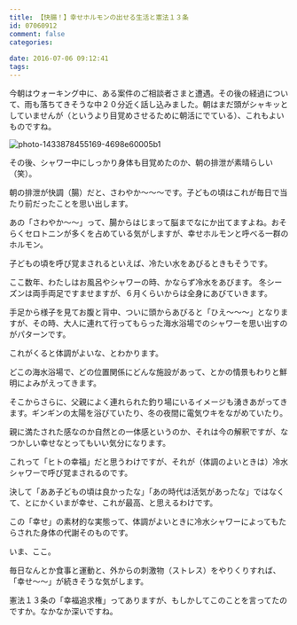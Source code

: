 ```yaml
---
title: 【快腸！】幸せホルモンの出せる生活と憲法１３条
id: 07060912
comment: false
categories:
   
date: 2016-07-06 09:12:41
tags:
---
```


今朝はウォーキング中に、ある案件のご相談者さまと遭遇。その後の経過について、雨も落ちてきそうな中２０分近く話し込みました。朝はまだ頭がシャキッとしていませんが（というより目覚めさせるために朝活にでている）、これもよいものですね。<!--more-->

![photo-1433878455169-4698e60005b1](https://ogasawara.me/wp/wp-content/uploads/2016/07/photo-1433878455169-4698e60005b1-1200x800.jpeg)


その後、シャワー中にしっかり身体も目覚めたのか、朝の排泄が素晴らしい（笑）。

朝の排泄が快調（腸）だと、さわやか〜〜〜です。子どもの頃はこれが毎日で当たり前だったことを思い出します。

あの「さわやか〜〜」って、腸からはじまって脳までなにか出てますよね。おそらくセロトニンが多くを占めている気がしますが、幸せホルモンと呼べる一群のホルモン。

子どもの頃を呼び覚まされるといえば、冷たい水をあびるときもそうです。

ここ数年、わたしはお風呂やシャワーの時、かならず冷水をあびます。
冬シーズンは両手両足ですませますが、６月くらいからは全身にあびていきます。

手足から様子を見てお腹と背中、ついに頭からあびると「ひえ〜〜〜」となりますが、その時、大人に連れて行ってもらった海水浴場でのシャワーを思い出すのがパターンです。

これがくると体調がよいな、とわかります。

どこの海水浴場で、どの位置関係にどんな施設があって、とかの情景もわりと鮮明によみがえってきます。

そこからさらに、父親によく連れられた釣り場にいるイメージも湧きあがってきます。ギンギンの太陽を浴びていたり、冬の夜間に電気ウキをながめていたり。

親に満たされた感なのか自然との一体感というのか、それは今の解釈ですが、なつかしい幸せなとってもいい気分になります。

これって「ヒトの幸福」だと思うわけですが、それが（体調のよいときは）冷水シャワーで呼び覚まされるのです。

決して「ああ子どもの頃は良かったな」「あの時代は活気があったな」ではなくて、とにかくいまが幸せ、これが最高、と思えるわけです。

この「幸せ」の素材的な実態って、体調がよいときに冷水シャワーによってもたらされた身体の代謝そのものです。

いま、ここ。

毎日なんとか食事と運動と、外からの刺激物（ストレス）をやりくりすれば、「幸せ〜〜」が続きそうな気がします。

憲法１３条の「幸福追求権」ってありますが、もしかしてこのことを言ってたのですか。なかなか深いですね。